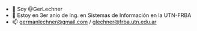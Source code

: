 - 👋 Soy @GerLechner
- 🌱 Estoy en 3er anio de Ing. en Sistemas de Información en la UTN-FRBA
- 📫 germanlechner@gmail.com / glechner@frba.utn.edu.ar

<!---
GerLechner/GerLechner is a ✨ special ✨ repository because its `README.md` (this file) appears on your GitHub profile.
You can click the Preview link to take a look at your changes.
--->
